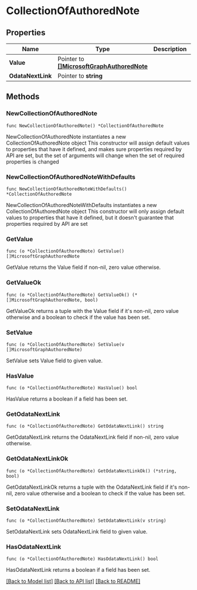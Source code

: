 # CollectionOfAuthoredNote

## Properties

Name | Type | Description | Notes
------------ | ------------- | ------------- | -------------
**Value** | Pointer to [**[]MicrosoftGraphAuthoredNote**](MicrosoftGraphAuthoredNote.md) |  | [optional] 
**OdataNextLink** | Pointer to **string** |  | [optional] 

## Methods

### NewCollectionOfAuthoredNote

`func NewCollectionOfAuthoredNote() *CollectionOfAuthoredNote`

NewCollectionOfAuthoredNote instantiates a new CollectionOfAuthoredNote object
This constructor will assign default values to properties that have it defined,
and makes sure properties required by API are set, but the set of arguments
will change when the set of required properties is changed

### NewCollectionOfAuthoredNoteWithDefaults

`func NewCollectionOfAuthoredNoteWithDefaults() *CollectionOfAuthoredNote`

NewCollectionOfAuthoredNoteWithDefaults instantiates a new CollectionOfAuthoredNote object
This constructor will only assign default values to properties that have it defined,
but it doesn't guarantee that properties required by API are set

### GetValue

`func (o *CollectionOfAuthoredNote) GetValue() []MicrosoftGraphAuthoredNote`

GetValue returns the Value field if non-nil, zero value otherwise.

### GetValueOk

`func (o *CollectionOfAuthoredNote) GetValueOk() (*[]MicrosoftGraphAuthoredNote, bool)`

GetValueOk returns a tuple with the Value field if it's non-nil, zero value otherwise
and a boolean to check if the value has been set.

### SetValue

`func (o *CollectionOfAuthoredNote) SetValue(v []MicrosoftGraphAuthoredNote)`

SetValue sets Value field to given value.

### HasValue

`func (o *CollectionOfAuthoredNote) HasValue() bool`

HasValue returns a boolean if a field has been set.

### GetOdataNextLink

`func (o *CollectionOfAuthoredNote) GetOdataNextLink() string`

GetOdataNextLink returns the OdataNextLink field if non-nil, zero value otherwise.

### GetOdataNextLinkOk

`func (o *CollectionOfAuthoredNote) GetOdataNextLinkOk() (*string, bool)`

GetOdataNextLinkOk returns a tuple with the OdataNextLink field if it's non-nil, zero value otherwise
and a boolean to check if the value has been set.

### SetOdataNextLink

`func (o *CollectionOfAuthoredNote) SetOdataNextLink(v string)`

SetOdataNextLink sets OdataNextLink field to given value.

### HasOdataNextLink

`func (o *CollectionOfAuthoredNote) HasOdataNextLink() bool`

HasOdataNextLink returns a boolean if a field has been set.


[[Back to Model list]](../README.md#documentation-for-models) [[Back to API list]](../README.md#documentation-for-api-endpoints) [[Back to README]](../README.md)


